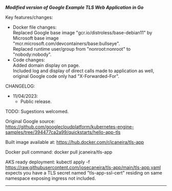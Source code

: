 

***Modified version of Google Example TLS Web Application in Go***

Key features/changes:  
* Docker file changes:  
  Replaced Google base image "gcr.io/distroless/base-debian11" by Microsoft base image "mcr.microsoft.com/devcontainers/base:bullseye".  
  Replaced runtime user/group from "nonroot:nonroot" to "nobody:nobody".  
* Code changes:  
  Added domain display on page.  
  Included log and display of direct calls made to application as well, original Google code only had "X-Forwarded-For".  


CHANGELOG:  
* 11/04/2023:
  - Public release.
		
TODO: Sugestions welcomed.  


Original Google source: https://github.com/googlecloudplatform/kubernetes-engine-samples/tree/394477ca2a99/quickstarts/hello-app-tls  

Built image available at: https://hub.docker.com/r/jcaneira/tls-app  

Docker pull command: docker pull jcaneira/tls-app  

AKS ready deployment: kubectl apply -f https://raw.githubusercontent.com/josecaneira/tls-app/main/tls-app.yaml  
expects you have a TLS secret named "tls-app-ssl-cert" residing on same namespace
exposing ingress not included.

__________________________________________________________________________________________________________________________________________________________________________________________________________
